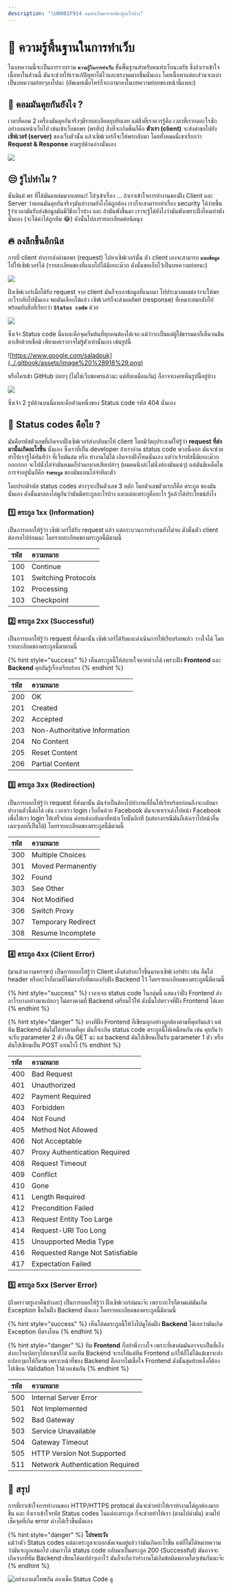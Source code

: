 ```yaml
---
description: "\U0001F914 คนทำเว็บควรจะต้องรู้อะไรบ้าง"
---
```


# 👶 ความรู้พื้นฐานในการทำเว็บ

ในบทความนี้จะเป็นการรวบรวม **`ความรู้ในการทำเว็บ`** ขั้นพื้นฐานสำหรับคนทำเว็บนะครัช ซึ่งถ้าเราเข้าใจเนื้อหาในส่วนนี้ มันจะช่วยให้เราแก้ปัญหาได้ไวและตรงจุดมากขึ้นนั่นเอง โดยเนื้อหาแต่ละส่วนจะแบ่งเป็นบทความย่อยๆลงไปนะ \(อัพเดทเมื่อไหร่ก็จะเอามาลงในบทความย่อยของหน้านี้แหละ\)

## 🤨 คอมมันคุยกันยังไง ?

เวลาที่คอม 2 เครื่องมันคุยกันจริงๆมีรายละเอียดยุบยิบเลย แต่สิ่งที่เราควรรู้คือ เวลาที่เรากดอะไรซักอย่างบนหน้าเว็บไป เช่นเข้าเว็บขอพร \(พรฮับ\) สิ่งที่จะเกิดขึ้นก็คือ **ตัวเรา \(client\)** จะส่งคำขอไปยัง**เซิฟเวอร์ \(server\)** ของเว็บตัวนั้น แล้วเซิฟเวอร์ก็จะให้พรกลับมา โดยทั้งหมดนี่เขาเรียกว่า **Request & Response** ตามรูปด้านล่างนั่นเอง

![](../.gitbook/assets/image%20%28922%29.png)

## 😒 รู้ไปทำไม ?

นั่นดิแต่ พร ที่ได้มันแหล่มมากเลยนะ! ไปๆเข้าเรื่อง ... ถ้าเราเข้าใจการทำงานของฝั่ง Client และ Server ว่าตอนมันคุยกันจริงๆมันทำงานยังไงได้ถูกต้อง เราก็จะสามารถทำเรื่อง security ได้ง่ายขึ้น รู้ว่าเวลามันรับส่งข้อมูลมันมีวิธีอะไรบ้าง และ ถ้ามันพังขึ้นมา เราจะรู้ได้ยังไงว่ามันพังเพราะฝั่งไหนทำพังนั่นเอง \(จะได้ด่าได้ถูกทีม 😂\) ดังนั้นไปลงรายละเอียดต่อนิดนุง

## 🔥 ลงลึกขึ้นอีกนิส

การที่ client ทำการส่งคำขอพร \(request\) ไปหาเซิฟเวอร์นั้น ตัว client เองจะสามารถ **`แนบข้อมูล`** ไปให้เซิฟเวอร์ได้ \(รายละเอียดของที่แนบไปได้มีเยอะม๊วก ดังนั้นขอเก็บไว้เป็นบทความย่อยนะ\)

![](../.gitbook/assets/image%20%28763%29.png)

ฝั่งเซิฟเวอร์เมื่อได้รับ request จาก client มันก็จะเอาข้อมูลที่แนบมา ไปประมวลผลต่อว่าจะให้พรอะไรกลับไปนั่นเอง พอมันเลือกได้แล้ว เซิฟเวอร์ก็จะส่งผลลัพท์ \(response\) ที่เหมาะสมกลับไป พร้อมกับสิ่งที่เรียกว่า **`Status code`** ด้วย

![](../.gitbook/assets/image%20%28302%29.png)

ซึ่งเจ้า Status code นี่แหละคือจุดเริ่มต้นที่ทุกคนต้องได้เจอ แม้ว่าจะเป็นแค่ผู้ใช้ธรรมดาก็เห็นจนชินตาเสียด้วยเชื่อมิ เพียงแค่เราอาจไม่รู้ตัวเท่านั้นเอง เช่นรูปนี้

![https://www.google.com/saladpuk](../.gitbook/assets/image%20%28918%29.png)

หรือใครเข้า GitHub บ่อยๆ \(ไม่ใช่เว็บขอพรแล้วนะ แต่ฮับเหมือนกัน\) ก็อาจจะเคยเห็นรูปนี้อยู่บ้าง

![](../.gitbook/assets/image%20%28787%29.png)

ซึ่งเจ้า 2 รูปด้านบนนี่แหละคือส่วนหนึ่งของ Status code รหัส 404 นั่นเอง

## 🤔 Status codes คือไย ?

มันคือรหัสตัวเลขที่เกิดจากฝั่งเซิฟเวอร์ส่งกลับมาให้ client โดยมีวัตถุประสงค์ให้รู้ว่า **request ที่ส่งมานั้นเกิดอะไรขึ้น** นั่นเอง ซึ่งเราที่เป็น developer ถ้าเราอ่าน status code พวกนี้ออก มันจะช่วยทำให้เรารู้ได้ทันทีว่า ที่เว็บมันล่ม หรือ ทำงานไม่ได้ เกิดจากฝั่งไหนนั่นเอง แต่ว่าเจ้ารหัสนี้มีเยอะม๊วกกกกกกก จะไปนั่งไล่จำมันหมดก็ปวดกบาลเสียเปล่าๆ \(ผมคนนึงล่ะไม่นั่งท่องมันแน่ๆ\) แต่มันมีเคล็ดในการจำอยู่นั่นก็คือ **`จำตระกูล`** ของมันแทนไล่จำทีละตัว 

โดยปรกติรหัส status codes ต่างๆจะเป็นตัวเลข 3 หลัก โดยตัวเลขตัวแรกก็คือ ตระกูล ของมันนั่นเอง ดังนั้นมาลองไล่ดูกันว่ามันมีตระกูลอะไรบ้าง และแต่ละตระกูคืออะไร รู้แล้วได้ประโยชน์ยังไง

### 1️⃣ ตระกูล 1xx \(Information\)

เป็นการบอกให้รู้ว่า เซิฟเวอร์ได้รับ request แล้ว แต่กระบวนการทำงานยังไม่จบ ดังนั้นตัว client ต้องรอไปก่อนนะ โดยรายละเอียดของตระกูลนี้มีตามนี้

| รหัส | ความหมาย |
| :--- | :--- |
| 100  | Continue |
| 101 | Switching Protocols |
| 102 | Processing |
| 103 | Checkpoint |

### 2️⃣ ตระกูล 2xx \(Successful\)

เป็นการบอกให้รู้ว่า request ที่ส่งมานั้น เซิฟเวอร์ได้รับและดำเนินการให้เรียบร้อยแล้ว วางใจได้ โดยรายละเอียดของตระกูลนี้มาตามนี้

{% hint style="success" %}
เห็นตระกูลนี้ให้สบายใจหายห่วงได้ เพราะฝั่ง **Frontend** และ **Backend** คุยกันรู้เรื่องเรียบร้อย
{% endhint %}

| รหัส | ความหมาย |
| :--- | :--- |
| 200 | OK |
| 201 | Created |
| 202  | Accepted |
| 203  | Non-Authoritative Information |
| 204  | No Content |
| 205  | Reset Content |
| 206  | Partial Content |

### 3️⃣ ตระกูล 3xx \(Redirection\)

เป็นการบอกให้รู้ว่า request ที่ส่งมานั้น มันจำเป็นต้องไปทำงานที่อื่นให้เรียบร้อยก่อนถึงจะกลับมาทำงานตัวนี้ต่อได้ เช่น เวลาเรา login เว็บอื่นด้วย Facebook มันจะพาเราเด้งไปหน้า Facebook เพื่อให้เรา login ให้เสร็จก่อน ค่อยเด้งกลับมาที่หน้าเว็บนั้นอีกที \(แต่บางกรณีมันก็เด้งเราไปหน้าอื่นเฉยๆเลยก็เป็นได้\) โดยรายละเอียดของตระกูลนี้มีตามนี้

| รหัส | ความหมาย |
| :--- | :--- |
| 300  | Multiple Choices |
| 301  | Moved Permanently |
| 302  | Found |
| 303  | See Other |
| 304  | Not Modified |
| 306  | Switch Proxy |
| 307  | Temporary Redirect |
| 308  | Resume Incomplete |

### 4️⃣ ตระกูล 4xx \(Client Error\)

\(มาแล้วความหรรษา\) เป็นการบอกให้รู้ว่า Client เอ็งส่งบ้าอะไรขึ้นมาหาเซิฟเวอร์ฟระ เช่น ลืมใส่ header หรืออะไรก็ตามที่ไม่ตรงกับที่ตกลงกับฝั่ง Backend ไว้ โดยรายละเอียดของตระกูลนี้มีตามนี้

{% hint style="success" %}
เวลาเจอ status code ในกลุ่มนี้ แสดงว่าฝั่ง Frontend ส่งอะไรบางอย่างมาแปลกๆ ไม่ตรงตามที่ Backend เตรียมไว้ให้ ดังนั้นไปตรวจที่ฝั่ง Frontend ได้เลย
{% endhint %}

{% hint style="danger" %}
บางทีฝั่ง Frontend ก็เขียนทุกอย่างถูกต้องตามที่คุยกันแล้ว แต่ทีม Backend ดันไม่ได้ทำตามที่คุย มันก็จะเกิด status code ตระกูลนี้ได้เหมือนกัน เช่น คุยกันว่าจะรับ parameter 2 ตัว เป็น GET นะ แต่ backend ดันไปเขียนเป็นรับ parameter 1 ตัว หรือดันไปเขียนเป็น POST แทนไรงี้
{% endhint %}

| รหัส | ความหมาย |
| :--- | :--- |
| 400  | Bad Request |
| 401  | Unauthorized |
| 402  | Payment Required |
| 403  | Forbidden |
| 404  | Not Found |
| 405  | Method Not Allowed |
| 406  | Not Acceptable |
| 407  | Proxy Authentication Required |
| 408  | Request Timeout |
| 409  | Conflict |
| 410  | Gone |
| 411  | Length Required |
| 412  | Precondition Failed |
| 413  | Request Entity Too Large |
| 414  | Request-URI Too Long |
| 415 | Unsupported Media Type |
| 416  | Requested Range Not Satisfiable |
| 417 | Expectation Failed |

### 5️⃣ ตระกูล 5xx \(Server Error\)

\(ถึงคราวตรูเอาคืนบ้างละ\) เป็นการบอกให้รู้ว่า ฝั่งเซิฟเวอร์ล่มนะจ๊ะ เพราะอะไรก็ตามแต่มันเกิด Exception ขึ้นในฝั่ง Backend นั่นเอง โดยรายละเอียดของตระกูลนี้มีตามนี้

{% hint style="success" %}
เห็นโค้ดตระกูลนี้ให้วิ่งไปดูโค้ดฝั่ง **Backend** ได้เลยว่ามันเกิด Exception ที่ตรงไหน
{% endhint %}

{% hint style="danger" %}
ทีม **Frontend** ก็อย่าพึ่งวางใจ เพราะที่เขาล่มมันอาจจะเป็นที่เอ็งส่งอะไรแปลกๆไปหาเขาก็ได้ และทีม Backend จะรอให้แต่ทีม Frontend แก้ให้ก็ไม่ได้แม้เขาจะส่งแปลกๆมาให้ก็ตาม เพราะหน้าที่ของ Backend คือการไม่เชื่อใจ Frontend ดังนั้นสุดท้ายเอ็งก็ต้องไปเขียน Validation ไว้ด้วยเช่นกัน
{% endhint %}

| รหัส | ความหมาย |
| :--- | :--- |
| 500  | Internal Server Error |
| 501  | Not Implemented |
| 502  | Bad Gateway |
| 503  | Service Unavailable |
| 504  | Gateway Timeout |
| 505  | HTTP Version Not Supported |
| 511  | Network Authentication Required |

## 💖 สรุป

การที่เราเข้าใจการทำงานของ HTTP/HTTPS protocal มันจะช่วยทำให้เราทำงานได้ถูกต้องมากขึ้น และ ยิ่งเราเข้าใจรหัส Status codes ในแต่ละตระกูล ก็จะช่วยทำให้เรา \(ตามไปด่ามัน\) ตามไปเช็คจุดที่เกิด error ต่างได้เร็วขึ้นนั่นเอง

{% hint style="danger" %}
**โปรดระวัง**  
แม้ว่าตัว Status codes แต่ละตระกูลจะบอกชัดเจนอยู่แล้วว่ามันเกิดอะไรขึ้น แต่ก็ไม่ได้หมายความว่ามันจะถูกเสมอไป เช่นเราได้ status code กลับมาเป็นตระกูล 200 \(Successful\) มันอาจจะเกิดจากที่ทีม Backend เขียนโค้ดเปล่าๆเอาไว้ มันก็จะถือว่าทำงานไม่เกิดข้อผิดพลาดใดๆเช่นกันนะจ๊ะ
{% endhint %}

![&#xE2D;&#xE22;&#xE48;&#xE32;&#xE40;&#xE2D;&#xE32;&#xE41;&#xE15;&#xE48;&#xE42;&#xE17;&#xE29;&#xE01;&#xE31;&#xE19; &#xE25;&#xE2D;&#xE07;&#xE40;&#xE0A;&#xE47;&#xE04; Status Code &#xE14;&#xE39;](../.gitbook/assets/3pzdc1.jpg)

